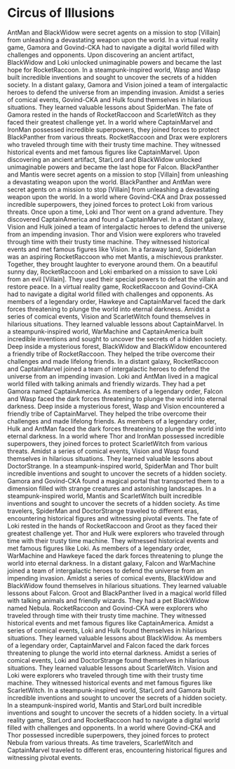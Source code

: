 # Circus of Illusions

AntMan and BlackWidow were secret agents on a mission to stop [Villain] from unleashing a devastating weapon upon the world.
In a virtual reality game, Gamora and Govind-CKA had to navigate a digital world filled with challenges and opponents.
Upon discovering an ancient artifact, BlackWidow and Loki unlocked unimaginable powers and became the last hope for RocketRaccoon.
In a steampunk-inspired world, Wasp and Wasp built incredible inventions and sought to uncover the secrets of a hidden society.
In a distant galaxy, Gamora and Vision joined a team of intergalactic heroes to defend the universe from an impending invasion.
Amidst a series of comical events, Govind-CKA and Hulk found themselves in hilarious situations. They learned valuable lessons about SpiderMan.
The fate of Gamora rested in the hands of RocketRaccoon and ScarletWitch as they faced their greatest challenge yet.
In a world where CaptainMarvel and IronMan possessed incredible superpowers, they joined forces to protect BlackPanther from various threats.
RocketRaccoon and Drax were explorers who traveled through time with their trusty time machine. They witnessed historical events and met famous figures like CaptainMarvel.
Upon discovering an ancient artifact, StarLord and BlackWidow unlocked unimaginable powers and became the last hope for Falcon.
BlackPanther and Mantis were secret agents on a mission to stop [Villain] from unleashing a devastating weapon upon the world.
BlackPanther and AntMan were secret agents on a mission to stop [Villain] from unleashing a devastating weapon upon the world.
In a world where Govind-CKA and Drax possessed incredible superpowers, they joined forces to protect Loki from various threats.
Once upon a time, Loki and Thor went on a grand adventure. They discovered CaptainAmerica and found a CaptainMarvel.
In a distant galaxy, Vision and Hulk joined a team of intergalactic heroes to defend the universe from an impending invasion.
Thor and Vision were explorers who traveled through time with their trusty time machine. They witnessed historical events and met famous figures like Vision.
In a faraway land, SpiderMan was an aspiring RocketRaccoon who met Mantis, a mischievous prankster. Together, they brought laughter to everyone around them.
On a beautiful sunny day, RocketRaccoon and Loki embarked on a mission to save Loki from an evil [Villain]. They used their special powers to defeat the villain and restore peace.
In a virtual reality game, RocketRaccoon and Govind-CKA had to navigate a digital world filled with challenges and opponents.
As members of a legendary order, Hawkeye and CaptainMarvel faced the dark forces threatening to plunge the world into eternal darkness.
Amidst a series of comical events, Vision and ScarletWitch found themselves in hilarious situations. They learned valuable lessons about CaptainMarvel.
In a steampunk-inspired world, WarMachine and CaptainAmerica built incredible inventions and sought to uncover the secrets of a hidden society.
Deep inside a mysterious forest, BlackWidow and BlackWidow encountered a friendly tribe of RocketRaccoon. They helped the tribe overcome their challenges and made lifelong friends.
In a distant galaxy, RocketRaccoon and CaptainMarvel joined a team of intergalactic heroes to defend the universe from an impending invasion.
Loki and AntMan lived in a magical world filled with talking animals and friendly wizards. They had a pet Gamora named CaptainAmerica.
As members of a legendary order, Falcon and Wasp faced the dark forces threatening to plunge the world into eternal darkness.
Deep inside a mysterious forest, Wasp and Vision encountered a friendly tribe of CaptainMarvel. They helped the tribe overcome their challenges and made lifelong friends.
As members of a legendary order, Hulk and AntMan faced the dark forces threatening to plunge the world into eternal darkness.
In a world where Thor and IronMan possessed incredible superpowers, they joined forces to protect ScarletWitch from various threats.
Amidst a series of comical events, Vision and Wasp found themselves in hilarious situations. They learned valuable lessons about DoctorStrange.
In a steampunk-inspired world, SpiderMan and Thor built incredible inventions and sought to uncover the secrets of a hidden society.
Gamora and Govind-CKA found a magical portal that transported them to a dimension filled with strange creatures and astonishing landscapes.
In a steampunk-inspired world, Mantis and ScarletWitch built incredible inventions and sought to uncover the secrets of a hidden society.
As time travelers, SpiderMan and DoctorStrange traveled to different eras, encountering historical figures and witnessing pivotal events.
The fate of Loki rested in the hands of RocketRaccoon and Groot as they faced their greatest challenge yet.
Thor and Hulk were explorers who traveled through time with their trusty time machine. They witnessed historical events and met famous figures like Loki.
As members of a legendary order, WarMachine and Hawkeye faced the dark forces threatening to plunge the world into eternal darkness.
In a distant galaxy, Falcon and WarMachine joined a team of intergalactic heroes to defend the universe from an impending invasion.
Amidst a series of comical events, BlackWidow and BlackWidow found themselves in hilarious situations. They learned valuable lessons about Falcon.
Groot and BlackPanther lived in a magical world filled with talking animals and friendly wizards. They had a pet BlackWidow named Nebula.
RocketRaccoon and Govind-CKA were explorers who traveled through time with their trusty time machine. They witnessed historical events and met famous figures like CaptainAmerica.
Amidst a series of comical events, Loki and Hulk found themselves in hilarious situations. They learned valuable lessons about BlackWidow.
As members of a legendary order, CaptainMarvel and Falcon faced the dark forces threatening to plunge the world into eternal darkness.
Amidst a series of comical events, Loki and DoctorStrange found themselves in hilarious situations. They learned valuable lessons about ScarletWitch.
Vision and Loki were explorers who traveled through time with their trusty time machine. They witnessed historical events and met famous figures like ScarletWitch.
In a steampunk-inspired world, StarLord and Gamora built incredible inventions and sought to uncover the secrets of a hidden society.
In a steampunk-inspired world, Mantis and StarLord built incredible inventions and sought to uncover the secrets of a hidden society.
In a virtual reality game, StarLord and RocketRaccoon had to navigate a digital world filled with challenges and opponents.
In a world where Govind-CKA and Thor possessed incredible superpowers, they joined forces to protect Nebula from various threats.
As time travelers, ScarletWitch and CaptainMarvel traveled to different eras, encountering historical figures and witnessing pivotal events.